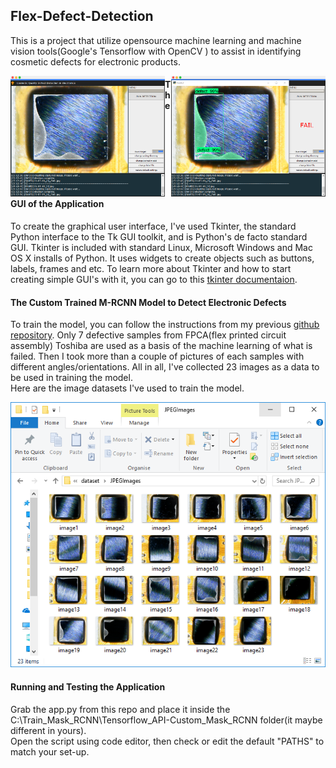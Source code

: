 ## Flex-Defect-Detection

This is a project that utilize opensource machine learning and machine vision tools(Google's Tensorflow with OpenCV ) to assist in identifying cosmetic defects for electronic products.

<div class="container">
    <div style="float:left;width:49%">
	    <img src="https://github.com/jericovalino/Flex-Defect-Detection/blob/master/assets/detection.PNG" alt="GUI" width="435"/>
    </div>
    <div style="float:center;width:2%"></div>
    <div style="float:right;width:49%">
	    <img src="https://github.com/jericovalino/Flex-Defect-Detection/blob/master/assets/detection1.PNG" alt="GUI" width="435"/>
    </div>
</div>

#### The GUI of the Application
To create the graphical user interface, I've used Tkinter, the standard Python interface to the Tk GUI toolkit, and is Python's de facto standard GUI. Tkinter is included with standard Linux, Microsoft Windows and Mac OS X installs of Python.
It uses widgets to create objects such as buttons, labels, frames and etc. To learn more about Tkinter and how to start creating simple GUI's with it, you can go to this [tkinter documentaion](https://docs.python.org/3/library/tk.html).

#### The Custom Trained M-RCNN Model to Detect Electronic Defects
To train the model, you can follow the instructions from my previous [github repository](https://github.com/jericovalino/Train_Mask_RCNN).
Only 7 defective samples from FPCA(flex printed circuit assembly) Toshiba are used as a basis of the machine learning of what is failed. Then I took more than a couple of pictures of each samples with different angles/orientations. All in all, I've collected 23 images as a data to be used in training the model. <br/>
Here are the image datasets I've used to train the model. 

<img src="https://github.com/jericovalino/Flex-Defect-Detection/blob/master/assets/images.PNG" alt="GUI" width="600"/>

#### Running and Testing the Application
Grab the app.py from this repo and place it inside the C:\Train_Mask_RCNN\Tensorflow_API-Custom_Mask_RCNN folder(it maybe different in yours). <br/>
Open the script using code editor, then check or edit the default "PATHS" to match your set-up.
